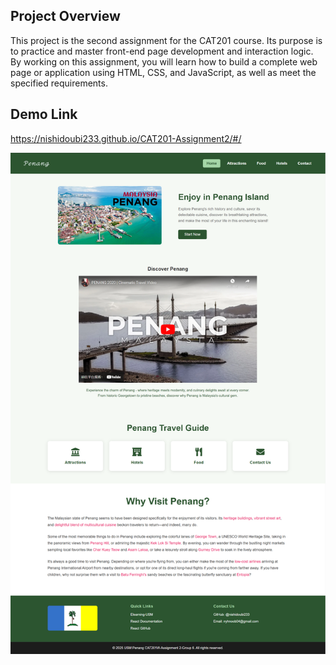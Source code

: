 ## Project Overview

This project is the second assignment for the CAT201 course. Its purpose is to practice and master front-end page development and interaction logic. By working on this assignment, you will learn how to build a complete web page or application using HTML, CSS, and JavaScript, as well as meet the specified requirements.

## Demo Link

https://nishidoubi233.github.io/CAT201-Assignment2/#/

![ ](assets/demo.png)
